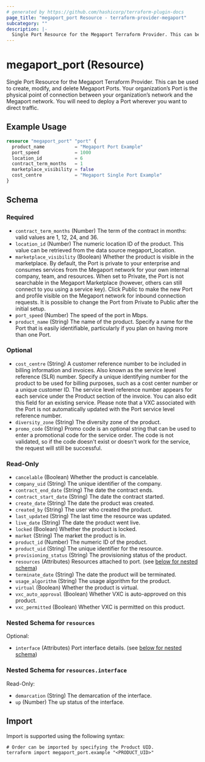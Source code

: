 ```yaml
---
# generated by https://github.com/hashicorp/terraform-plugin-docs
page_title: "megaport_port Resource - terraform-provider-megaport"
subcategory: ""
description: |-
  Single Port Resource for the Megaport Terraform Provider. This can be used to create, modify, and delete Megaport Ports. Your organization’s Port is the physical point of connection between your organization’s network and the Megaport network. You will need to deploy a Port wherever you want to direct traffic.
---
```


# megaport_port (Resource)

Single Port Resource for the Megaport Terraform Provider. This can be used to create, modify, and delete Megaport Ports. Your organization’s Port is the physical point of connection between your organization’s network and the Megaport network. You will need to deploy a Port wherever you want to direct traffic.

## Example Usage

```terraform
resource "megaport_port" "port" {
  product_name           = "Megaport Port Example"
  port_speed             = 1000
  location_id            = 6
  contract_term_months   = 1
  marketplace_visibility = false
  cost_centre            = "Megaport Single Port Example"
}
```

<!-- schema generated by tfplugindocs -->
## Schema

### Required

- `contract_term_months` (Number) The term of the contract in months: valid values are 1, 12, 24, and 36.
- `location_id` (Number) The numeric location ID of the product. This value can be retrieved from the data source megaport_location.
- `marketplace_visibility` (Boolean) Whether the product is visible in the marketplace. By default, the Port is private to your enterprise and consumes services from the Megaport network for your own internal company, team, and resources. When set to Private, the Port is not searchable in the Megaport Marketplace (however, others can still connect to you using a service key). Click Public to make the new Port and profile visible on the Megaport network for inbound connection requests. It is possible to change the Port from Private to Public after the initial setup.
- `port_speed` (Number) The speed of the port in Mbps.
- `product_name` (String) The name of the product. Specify a name for the Port that is easily identifiable, particularly if you plan on having more than one Port.

### Optional

- `cost_centre` (String) A customer reference number to be included in billing information and invoices. Also known as the service level reference (SLR) number. Specify a unique identifying number for the product to be used for billing purposes, such as a cost center number or a unique customer ID. The service level reference number appears for each service under the Product section of the invoice. You can also edit this field for an existing service. Please note that a VXC associated with the Port is not automatically updated with the Port service level reference number.
- `diversity_zone` (String) The diversity zone of the product.
- `promo_code` (String) Promo code is an optional string that can be used to enter a promotional code for the service order. The code is not validated, so if the code doesn't exist or doesn't work for the service, the request will still be successful.

### Read-Only

- `cancelable` (Boolean) Whether the product is cancelable.
- `company_uid` (String) The unique identifier of the company.
- `contract_end_date` (String) The date the contract ends.
- `contract_start_date` (String) The date the contract started.
- `create_date` (String) The date the product was created.
- `created_by` (String) The user who created the product.
- `last_updated` (String) The last time the resource was updated.
- `live_date` (String) The date the product went live.
- `locked` (Boolean) Whether the product is locked.
- `market` (String) The market the product is in.
- `product_id` (Number) The numeric ID of the product.
- `product_uid` (String) The unique identifier for the resource.
- `provisioning_status` (String) The provisioning status of the product.
- `resources` (Attributes) Resources attached to port. (see [below for nested schema](#nestedatt--resources))
- `terminate_date` (String) The date the product will be terminated.
- `usage_algorithm` (String) The usage algorithm for the product.
- `virtual` (Boolean) Whether the product is virtual.
- `vxc_auto_approval` (Boolean) Whether VXC is auto-approved on this product.
- `vxc_permitted` (Boolean) Whether VXC is permitted on this product.

<a id="nestedatt--resources"></a>
### Nested Schema for `resources`

Optional:

- `interface` (Attributes) Port interface details. (see [below for nested schema](#nestedatt--resources--interface))

<a id="nestedatt--resources--interface"></a>
### Nested Schema for `resources.interface`

Read-Only:

- `demarcation` (String) The demarcation of the interface.
- `up` (Number) The up status of the interface.

## Import

Import is supported using the following syntax:

```shell
# Order can be imported by specifying the Product UID.
terraform import megaport_port.example "<PRODUCT_UID>"
```
